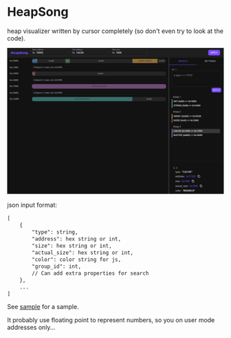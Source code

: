 # HeapSong
heap visualizer written by cursor completely (so don't even try to look at the code). 

![Screenshot](public/screenshot.png)


json input format:
```
[
    {
        "type": string,
        "address": hex string or int,
        "size": hex string or int,
        "actual_size": hex string or int,
        "color": color string for js,
        "group_id": int,
        // Can add extra properties for search
    },
    ...
]
```

See [sample](public/sample-heap.json) for a sample.

It probably use floating point to represent numbers, so you on user mode addresses only...